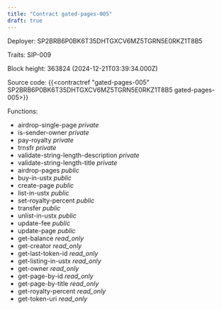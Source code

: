 ```yaml
---
title: "Contract gated-pages-005"
draft: true
---
```

Deployer: SP2BRB6P0BK6T35DHTGXCV6MZ5TGRN5E0RKZ1T8B5

Traits:
SIP-009 



Block height: 363824 (2024-12-21T03:39:34.000Z)

Source code: {{<contractref "gated-pages-005" SP2BRB6P0BK6T35DHTGXCV6MZ5TGRN5E0RKZ1T8B5 gated-pages-005>}}

Functions:

* airdrop-single-page _private_
* is-sender-owner _private_
* pay-royalty _private_
* trnsfr _private_
* validate-string-length-description _private_
* validate-string-length-title _private_
* airdrop-pages _public_
* buy-in-ustx _public_
* create-page _public_
* list-in-ustx _public_
* set-royalty-percent _public_
* transfer _public_
* unlist-in-ustx _public_
* update-fee _public_
* update-page _public_
* get-balance _read_only_
* get-creator _read_only_
* get-last-token-id _read_only_
* get-listing-in-ustx _read_only_
* get-owner _read_only_
* get-page-by-id _read_only_
* get-page-by-title _read_only_
* get-royalty-percent _read_only_
* get-token-uri _read_only_
